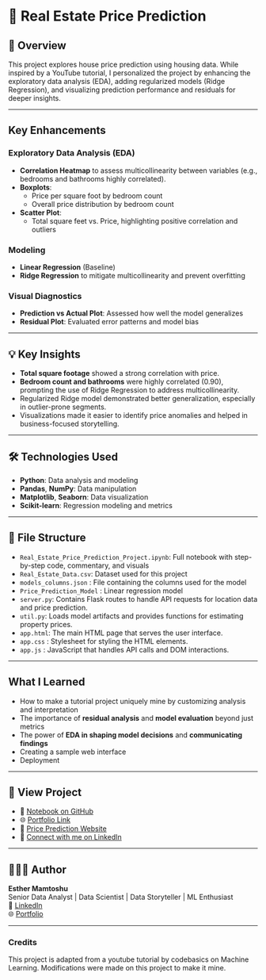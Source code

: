 # 🏡 Real Estate Price Prediction

## 📌 Overview
This project explores house price prediction using housing data. While inspired by a YouTube tutorial, I personalized the project by enhancing the exploratory data analysis (EDA), adding regularized models (Ridge Regression), 
and visualizing prediction performance and residuals for deeper insights.

---

## Key Enhancements

### Exploratory Data Analysis (EDA)
- **Correlation Heatmap** to assess multicollinearity between variables (e.g., bedrooms and bathrooms highly correlated).
- **Boxplots**:
  - Price per square foot by bedroom count
  - Overall price distribution by bedroom count
- **Scatter Plot**:
  - Total square feet vs. Price, highlighting positive correlation and outliers

### Modeling
- **Linear Regression** (Baseline)
- **Ridge Regression** to mitigate multicollinearity and prevent overfitting

### Visual Diagnostics
- **Prediction vs Actual Plot**: Assessed how well the model generalizes
- **Residual Plot**: Evaluated error patterns and model bias

---

## 💡 Key Insights
- **Total square footage** showed a strong correlation with price.
- **Bedroom count and bathrooms** were highly correlated (0.90), prompting the use of Ridge Regression to address multicollinearity.
- Regularized Ridge model demonstrated better generalization, especially in outlier-prone segments.
- Visualizations made it easier to identify price anomalies and helped in business-focused storytelling.

---

## 🛠️ Technologies Used
- **Python**: Data analysis and modeling
- **Pandas**, **NumPy**: Data manipulation
- **Matplotlib**, **Seaborn**: Data visualization
- **Scikit-learn**: Regression modeling and metrics

---

## 📁 File Structure
- `Real_Estate_Price_Prediction_Project.ipynb`: Full notebook with step-by-step code, commentary, and visuals
- `Real_Estate_Data.csv`: Dataset used for this project
- `models_columns.json` : File containing the columns used for the model
- `Price_Prediction_Model` : Linear regression model
- `server.py`: Contains Flask routes to handle API requests for location data and price prediction.
- `util.py`: Loads model artifacts and provides functions for estimating property prices.
- `app.html`: The main HTML page that serves the user interface.
- `app.css` : Stylesheet for styling the HTML elements.
- `app.js` : JavaScript that handles API calls and DOM interactions.

---

## What I Learned
- How to make a tutorial project uniquely mine by customizing analysis and interpretation
- The importance of **residual analysis** and **model evaluation** beyond just metrics
- The power of **EDA in shaping model decisions** and **communicating findings**
- Creating a sample web interface
- Deployment

---

## 🔗 View Project
- 📌 [Notebook on GitHub](https://github.com/Esther-MM/Real_Estate_Project)
- 🌐 [Portfolio Link](https://www.datascienceportfol.io/EstherMwangi)
- 🏡 [Price Prediction Website](http://ec2-13-61-26-101.eu-north-1.compute.amazonaws.com)
- 💼 [Connect with me on LinkedIn](http://linkedin.com/in/esther-mamtoshu-520595119)

---

## 👩🏾‍💻 Author
**Esther Mamtoshu**  
Senior Data Analyst | Data Scientist | Data Storyteller | ML Enthusiast  
🔗 [LinkedIn](http://linkedin.com/in/esther-mamtoshu-520595119)  
🌐 [Portfolio](https://www.datascienceportfol.io/EstherMwangi)

---

### Credits

This project is adapted from a youtube tutorial by codebasics on Machine Learning. Modifications were made on this project to make it mine.
